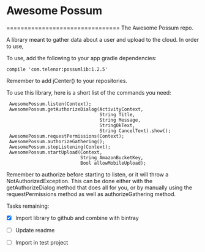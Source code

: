 # Awesome Possum
================================
The Awesome Possum repo. 

A library meant to gather data about a user and upload to the cloud. In order to use,

To use, add the following to your app gradle dependencies:

    compile 'com.telenor:possumlib:1.2.5'
    
Remember to add jCenter() to your repositories.

To use this library, here is a short list of the commands you need:

     AwesomePossum.listen(Context);
     AwesomePossum.getAuthorizeDialog(ActivityContext,
                                      String Title, 
                                      String Message,
                                      StringOkText,
                                      String CancelText).show();
     AwesomePossum.requestPermissions(Context);
     AwesomePossum.authorizeGathering();
     AwesomePossum.stopListening(Context);
     AwesomePossum.startUpload(Context,
                               String AmazonBucketKey, 
                               Bool allowMobileUpload);

Remember to authorize before starting to listen, or it will throw a NotAuthorizedException.
This can be done either with the getAuthorizeDialog method that does all for you, or by manually
using the requestPermissions method as well as authorizeGathering method.


Tasks remaining:

-[x] Import library to github and combine with bintray

-[ ] Update readme

-[ ] Import in test project